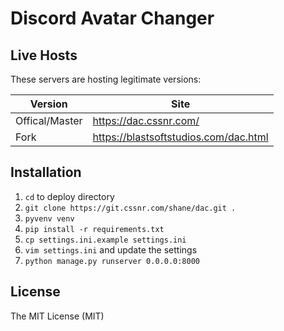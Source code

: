 # Discord Avatar Changer

## Live Hosts

These servers are hosting legitimate versions:

|Version|Site|
|---|---|
|Offical/Master|https://dac.cssnr.com/|
|Fork|https://blastsoftstudios.com/dac.html|

## Installation

1. `cd` to deploy directory
2. `git clone https://git.cssnr.com/shane/dac.git .`
3. `pyvenv venv`
4. `pip install -r requirements.txt`
5. `cp settings.ini.example settings.ini`
6. `vim settings.ini` and update the settings
7. `python manage.py runserver 0.0.0.0:8000`

## License

The MIT License (MIT)
